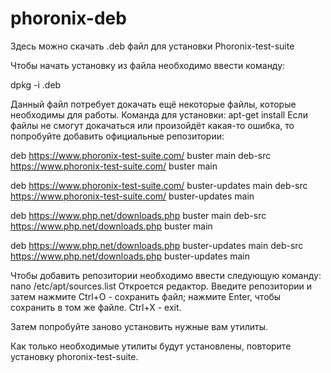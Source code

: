 # phoronix-deb #
Здесь можно скачать .deb файл для установки Phoronix-test-suite

Чтобы начать установку из файла необходимо ввести команду:

dpkg -i <name>.deb

Данный файл потребует докачать ещё некоторые файлы, которые необходимы для работы.
Команда для установки: apt-get install <name>
Если файлы не смогут докачаться или произойдёт какая-то ошибка, то попробуйте добавить официальные репозитории:

deb https://www.phoronix-test-suite.com/ buster main
deb-src https://www.phoronix-test-suite.com/ buster main

deb https://www.phoronix-test-suite.com/ buster-updates main
deb-src https://www.phoronix-test-suite.com/ buster-updates main

deb https://www.php.net/downloads.php buster main
deb-src https://www.php.net/downloads.php buster main

deb https://www.php.net/downloads.php buster-updates main
deb-src https://www.php.net/downloads.php buster-updates main

Чтобы добавить репозитории необходимо ввести следующую команду:
nano /etc/apt/sources.list
Откроется редактор. Введите репозитории и затем нажмите Ctrl+O - сохранить файл; нажмите Enter, чтобы сохранить в том же файле.
Ctrl+X - exit.

Затем попробуйте заново установить нужные вам утилиты.

Как только необходимые утилиты будут установлены, повторите установку phoronix-test-suite.
